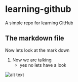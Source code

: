 # learning-github

A simple repo for learning GitHub

## The markdown file
Now lets look at the mark down 
1. Now we are talking
    - yes 
    no lets have a look
    
![alt text](http://picsum.photos/200)
